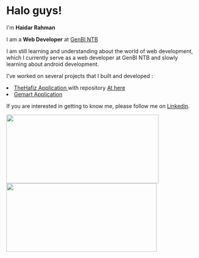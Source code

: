 # Halo guys!

I'm **Haidar Rahman**

I am a **Web Developer** at [GenBI NTB](https://www.instagram.com/genbi.ntb/)

I am still learning and understanding about the world of web development, which I currently serve as a web developer at GenBI NTB and slowly learning about android development.

I've worked on several projects that I built and developed : 
<li> <a href="http://thehafiz.my.id/"> TheHafiz Application </a> with repository <a href="https://github.com/haidarrahman30/HafizDev_TheHafiz-App/">At here</a></li>
<li> <a href="https://gemart.my.id/"> Gemart Application </a> </li>

If you are interested in getting to know me, please follow me on [Linkedin](https://www.linkedin.com/in/haidarrahman30/).

<p align="left">
<a href="https://github.com/haidarrahman30">
  <img height="180em" width="400px" src="https://github-readme-stats-eight-theta.vercel.app/api?username=haidarrahman30&show_icons=true&theme=algolia&include_all_commits=true&count_private=true"/>
  <img height="180em" width="395px" src="https://github-readme-stats.vercel.app/api/top-langs/?username=haidarrahman30&layout=compact8&theme=algolia"/>
  
</a>
</p>
